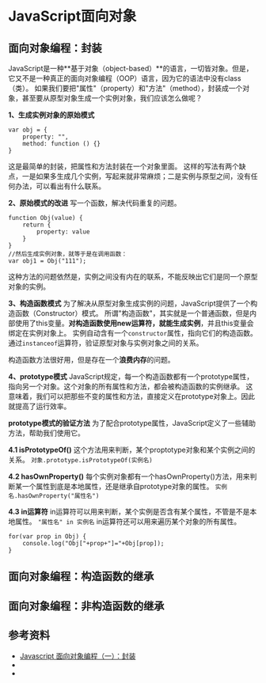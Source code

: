 # JavaScript面向对象

## 面向对象编程：封装

JavaScript是一种**基于对象（object-based）**的语言，一切皆对象。但是，它又不是一种真正的面向对象编程（OOP）语言，因为它的语法中没有class（类）。
如果我们要把"属性"（property）和"方法"（method），封装成一个对象，甚至要从原型对象生成一个实例对象，我们应该怎么做呢？

**1、生成实例对象的原始模式**
```
var obj = {
	property: "",
	method: function () {}
}
```
这是最简单的封装，把属性和方法封装在一个对象里面。
这样的写法有两个缺点，一是如果多生成几个实例，写起来就非常麻烦；二是实例与原型之间，没有任何办法，可以看出有什么联系。

**2、原始模式的改进**
写一个函数，解决代码重复的问题。
```
function Obj(value) {
	return {
		property: value
	}
}
//然后生成实例对象，就等于是在调用函数：
var obj1 = Obj("111");
```
这种方法的问题依然是，实例之间没有内在的联系，不能反映出它们是同一个原型对象的实例。

**3、构造函数模式**
为了解决从原型对象生成实例的问题，JavaScript提供了一个构造函数（Constructor）模式。
所谓"构造函数"，其实就是一个普通函数，但是内部使用了this变量。**对构造函数使用new运算符，就能生成实例**，并且this变量会绑定在实例对象上。
实例自动含有一个`constructor`属性，指向它们的构造函数。通过`instanceof`运算符，验证原型对象与实例对象之间的关系。

构造函数方法很好用，但是存在一个**浪费内存**的问题。

**4、prototype模式**
JavaScript规定，每一个构造函数都有一个prototype属性，指向另一个对象。这个对象的所有属性和方法，都会被构造函数的实例继承。
这意味着，我们可以把那些不变的属性和方法，直接定义在prototype对象上。因此就提高了运行效率。

**prototype模式的验证方法**
为了配合prototype属性，JavaScript定义了一些辅助方法，帮助我们使用它。

**4.1 isPrototypeOf()**
这个方法用来判断，某个proptotype对象和某个实例之间的关系。
`对象.prototype.isPrototypeOf(实例名)`

**4.2 hasOwnProperty()**
每个实例对象都有一个hasOwnProperty()方法，用来判断某一个属性到底是本地属性，还是继承自prototype对象的属性。
`实例名.hasOwnProperty("属性名")`

**4.3 in运算符**
in运算符可以用来判断，某个实例是否含有某个属性，不管是不是本地属性。
`"属性名" in 实例名`
in运算符还可以用来遍历某个对象的所有属性。
```
for(var prop in Obj) {
    console.log("Obj["+prop+"]="+Obj[prop]);
}
```

## 面向对象编程：构造函数的继承

## 面向对象编程：非构造函数的继承

## 参考资料
* [Javascript 面向对象编程（一）：封装](http://www.ruanyifeng.com/blog/2010/05/object-oriented_javascript_encapsulation.html)
* []()
* []()





